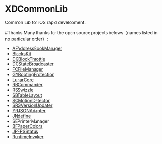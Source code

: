 # XDCommonLib
Common Lib for iOS rapid development.


#Thanks 
Many thanks for the open source projects belows（names listed in no particular order）:

- [AFAddressBookManager]()
- [BlocksKit]()
- [DGBlockThrottle]()
- [DGStateBroadcaster]()
- [FCFileManager]()
- [GYBootingProtection]()
- [LunarCore]()
- [RBCommander]()
- [RSSwizzle]()
- [SBTableLayout]()
- [SOMotionDetector]()
- [SRGVersionUpdater]()
- [YRJSONAdapter]()
- [JNdefine]()
- [SEPrinterManager]()
- [BFPaperColors]()
- [JPFPSStatus]()
- [RuntimeInvoker](https://github.com/cyanzhong/RuntimeInvoker)




